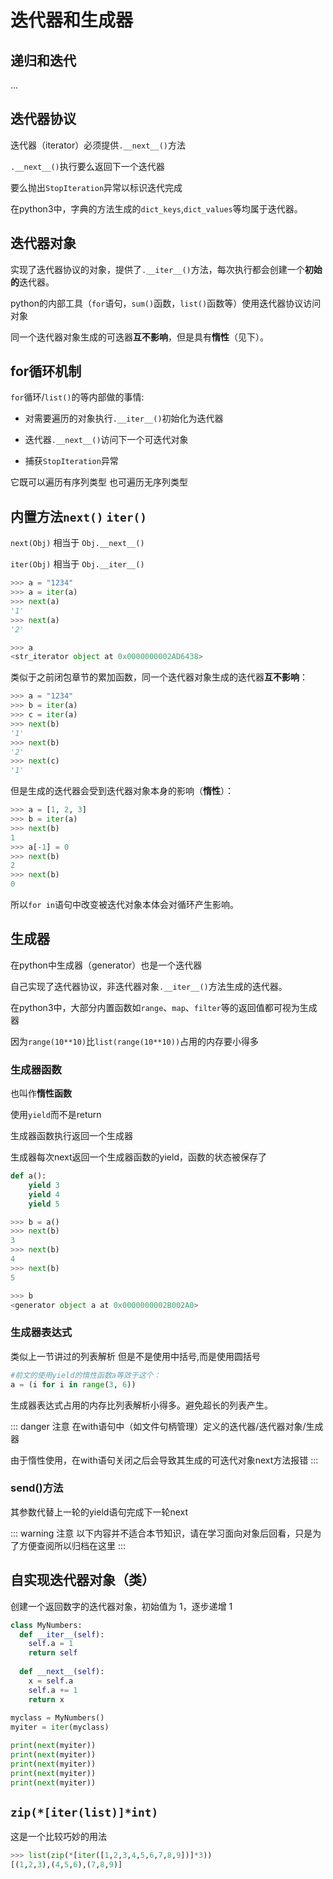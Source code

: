 # 迭代器和生成器

## 递归和迭代

...

## 迭代器协议

迭代器（iterator）必须提供`.__next__()`方法

 `.__next__()`执行要么返回下一个迭代器

要么抛出`StopIteration`异常以标识迭代完成

在python3中，字典的方法生成的`dict_keys`,`dict_values`等均属于迭代器。

## 迭代器对象

实现了迭代器协议的对象，提供了`.__iter__()`方法，每次执行都会创建一个**初始的**迭代器。

python的内部工具（`for`语句，`sum()`函数，`list()`函数等）使用迭代器协议访问对象

同一个迭代器对象生成的可迭器**互不影响**，但是具有**惰性**（见下）。

## for循环机制

`for`循环/`list()`的等内部做的事情:

- 对需要遍历的对象执行`.__iter__()`初始化为迭代器

- 迭代器`.__next__()`访问下一个可迭代对象
- 捕获`StopIteration`异常


它既可以遍历有序列类型 也可遍历无序列类型

## 内置方法`next()` `iter()`

 `next(Obj)` 相当于 `Obj.__next__()`

 `iter(Obj)` 相当于 `Obj.__iter__()`

```python
>>> a = "1234"
>>> a = iter(a)
>>> next(a)
'1'
>>> next(a)
'2'

>>> a
<str_iterator object at 0x0000000002AD6438>
```

类似于之前闭包章节的累加函数，同一个迭代器对象生成的迭代器**互不影响**：

```python
>>> a = "1234"
>>> b = iter(a)
>>> c = iter(a)
>>> next(b)
'1'
>>> next(b)
'2'
>>> next(c)
'1'
```

但是生成的迭代器会受到迭代器对象本身的影响（**惰性**）：

```python
>>> a = [1, 2, 3]
>>> b = iter(a)
>>> next(b)
1
>>> a[-1] = 0
>>> next(b)
2
>>> next(b)
0
```

所以`for in`语句中改变被迭代对象本体会对循环产生影响。



## 生成器

在python中生成器（generator）也是一个迭代器

自己实现了迭代器协议，非迭代器对象`.__iter__()`方法生成的迭代器。

在python3中，大部分内置函数如`range`、`map`、`filter`等的返回值都可视为生成器

因为`range(10**10)`比`list(range(10**10))`占用的内存要小得多

### 生成器函数

也叫作**惰性函数**

使用`yield`而不是return

生成器函数执行返回一个生成器

生成器每次next返回一个生成器函数的yield，函数的状态被保存了

```python
def a():
    yield 3
    yield 4
    yield 5

>>> b = a()
>>> next(b)
3
>>> next(b)
4
>>> next(b)
5

>>> b
<generator object a at 0x0000000002B002A0>
```



### 生成器表达式

类似上一节讲过的列表解析 但是不是使用中括号,而是使用圆括号

```python
#前文的使用yield的惰性函数a等效于这个：
a = (i for i in range(3, 6))
```

生成器表达式占用的内存比列表解析小得多。避免超长的列表产生。



::: danger 注意
在with语句中（如文件句柄管理）定义的迭代器/迭代器对象/生成器

由于惰性使用，在with语句关闭之后会导致其生成的可迭代对象next方法报错
:::



### send()方法

其参数代替上一轮的yield语句完成下一轮next

::: warning 注意
以下内容并不适合本节知识，请在学习面向对象后回看，只是为了方便查阅所以归档在这里
:::


## 自实现迭代器对象（类）

 创建一个返回数字的迭代器对象，初始值为 1，逐步递增 1 

```python
class MyNumbers:
  def __iter__(self):
    self.a = 1
    return self
 
  def __next__(self):
    x = self.a
    self.a += 1
    return x
 
myclass = MyNumbers()
myiter = iter(myclass)

print(next(myiter))
print(next(myiter))
print(next(myiter))
print(next(myiter))
print(next(myiter))
```



## `zip(*[iter(list)]*int)`

这是一个比较巧妙的用法

```python
>>> list(zip(*[iter([1,2,3,4,5,6,7,8,9])]*3))
[(1,2,3),(4,5,6),(7,8,9)]
```

